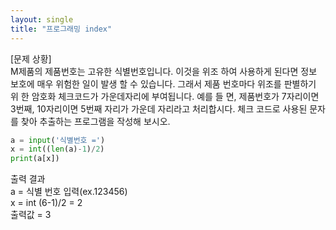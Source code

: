 ```yaml
---
layout: single
title: "프로그래밍 index"
---
```

[문제 상황]  
M제품의 제품번호는 고유한 식별번호입니다.   이것을 위조
하여 사용하게 된다면 정보 보호에 매우 위험한 일이 발생
할 수 있습니다.   그래서 제품 번호마다 위조를 판별하기 위
한 암호화 체크코드가 가운데자리에 부여됩니다.   예를 들
면, 제품번호가 7자리이면 3번째, 10자리이면 5번째 자리가
가운데 자리라고 처리합시다.   체크 코드로 사용된 문자를
찾아 추출하는 프로그램을 작성해 보시오.

~~~python
a = input('식별번호 =')
x = int((len(a)-1)/2)
print(a[x])
~~~

출력 결과  
a = 식별 번호 입력(ex.123456)  
x = int (6-1)/2   =    2  
출력값 = 3
